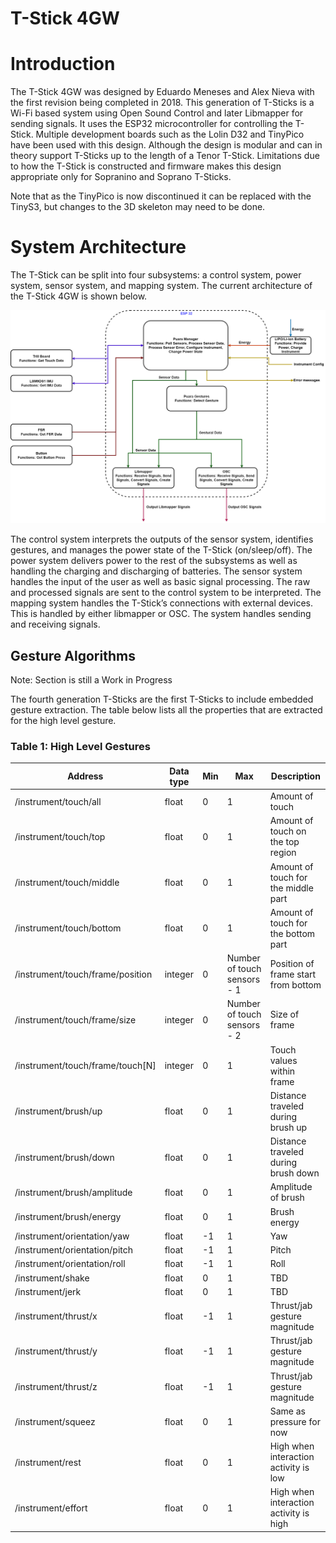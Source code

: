 # T-Stick 4GW

# Introduction

The T-Stick 4GW was designed by Eduardo Meneses and Alex Nieva with the first revision being completed in 2018. This generation of T-Sticks is a Wi-Fi based system using Open Sound Control and later Libmapper for sending signals. It uses the ESP32 microcontroller for controlling the T-Stick. Multiple development boards such as the Lolin D32 and TinyPico have been used with this design. Although the design is modular and can in theory support T-Sticks up to the length of a Tenor T-Stick. Limitations due to how the T-Stick is constructed and firmware makes this design appropriate only for Sopranino and Soprano T-Sticks.

Note that as the TinyPico is now discontinued it can be replaced with the TinyS3, but changes to the 3D skeleton may need to be done.

# System Architecture

The T-Stick can be split into four subsystems: a control system, power system, sensor system, and mapping system. The current architecture of the T-Stick 4GW is shown below.


 ![T-Stick 4GW System Architecture](uploads/3beaeacb-7875-4267-b82a-cf15952f3e30/9cff436b-2a8a-41e3-af45-2f272963ca74/fourtehgen-systemarchitecture.png)

The control system interprets the outputs of the sensor system, identifies gestures, and manages the power state of the T-Stick (on/sleep/off). The power system delivers power to the rest of the subsystems as well as handling the charging and discharging of batteries. The sensor system handles the input of the user as well as basic signal processing. The raw and processed signals are sent to the control system to be interpreted. The mapping system handles the T-Stick’s connections with external devices. This is handled by either libmapper or OSC. The system handles sending and receiving signals.

## Gesture Algorithms

Note: Section is still a Work in Progress

The fourth generation T-Sticks are the first T-Sticks to include embedded gesture extraction. The table below lists all the properties that are extracted for the high level gesture.

### Table 1: High Level Gestures

| Address | Data type | Min | Max | Description |
|----|----|----|----|----|
| /instrument/touch/all | float | 0 | 1 | Amount of touch |
| /instrument/touch/top | float | 0 | 1 | Amount of touch on the top region |
| /instrument/touch/middle | float | 0 | 1 | Amount of touch for the middle part |
| /instrument/touch/bottom | float | 0 | 1 | Amount of touch for the bottom part |
| /instrument/touch/frame/position | integer | 0 | Number of touch sensors - 1 | Position of frame start from bottom |
| /instrument/touch/frame/size | integer | 0 | Number of touch sensors - 2 | Size of frame |
| /instrument/touch/frame/touch\[N\] | integer | 0 | 1 | Touch values within frame |
| /instrument/brush/up | float | 0 | 1 | Distance traveled during brush up |
| /instrument/brush/down | float | 0 | 1 | Distance traveled during brush down |
| /instrument/brush/amplitude | float | 0 | 1 | Amplitude of brush |
| /instrument/brush/energy | float | 0 | 1 | Brush energy |
| /instrument/orientation/yaw | float | -1 | 1 | Yaw |
| /instrument/orientation/pitch | float | -1 | 1 | Pitch |
| /instrument/orientation/roll | float | -1 | 1 | Roll |
| /instrument/shake | float | 0 | 1 | TBD |
| /instrument/jerk | float | 0 | 1 | TBD |
| /instrument/thrust/x | float | -1 | 1 | Thrust/jab gesture magnitude |
| /instrument/thrust/y | float | -1 | 1 | Thrust/jab gesture magnitude |
| /instrument/thrust/z | float | -1 | 1 | Thrust/jab gesture magnitude |
| /instrument/squeez | float | 0 | 1 | Same as pressure for now |
| /instrument/rest | float | 0 | 1 | High when interaction activity is low |
| /instrument/effort | float | 0 | 1 | High when interaction activity is high |


